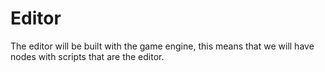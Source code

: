 # Editor

The editor will be built with the game engine, this means that we will have nodes with scripts that are the editor.
